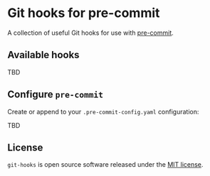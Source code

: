 # Git hooks for pre-commit

A collection of useful Git hooks for use with [pre-commit].

## Available hooks

TBD

## Configure `pre-commit`

Create or append to your `.pre-commit-config.yaml` configuration:

TBD

## License

`git-hooks` is open source software released under the [MIT license][MIT].

  [MIT]: https://opensource.org/licenses/MIT
  [pre-commit]: https://pre-commit.com/
